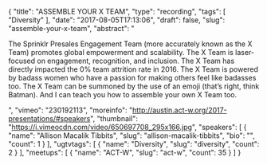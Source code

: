 {
  "title": "ASSEMBLE YOUR X TEAM",
  "type": "recording",
  "tags": [
    "Diversity"
  ],
  "date": "2017-08-05T17:13:06",
  "draft": false,
  "slug": "assemble-your-x-team",
  "abstract": "<p>The Sprinklr Presales Engagement Team (more accurately known as the X Team) promotes global empowerment and scalability. The X Team is laser-focused on engagement, recognition, and inclusion. The X Team has directly impacted the 0% team attrition rate in 2016. The X Team is powered by badass women who have a passion for making others feel like badasses too. The X Team can be summoned by the use of an emoji (that’s right, think Batman). And I can teach you how to assemble your own X Team too.</p>",
  "vimeo": "230192113",
  "moreinfo": "http://austin.act-w.org/2017-presentations/#speakers",
  "thumbnail": "https://i.vimeocdn.com/video/650697708_295x166.jpg",
  "speakers": [
    {
      "name": "Allison Macalik Tibbits",
      "slug": "allison-macalik-tibbits",
      "bio": "",
      "count": 1
    }
  ],
  "ugtvtags": [
    {
      "name": "Diversity",
      "slug": "diversity",
      "count": 2
    }
  ],
  "meetups": [
    {
      "name": "ACT-W",
      "slug": "act-w",
      "count": 35
    }
  ]
}